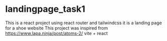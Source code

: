 # landingpage_task1
This is a react project using react router and tailwindcss
it is a landing page for  a shoe website
This project was inspired from  https://www.lapa.ninja/post/atoms-2/
vite + react
